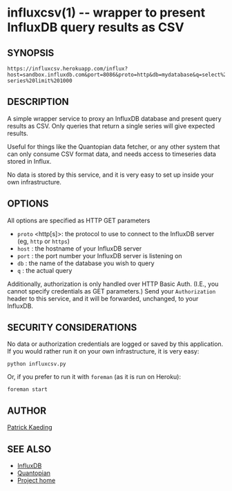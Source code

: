 influxcsv(1) -- wrapper to present InfluxDB query results as CSV
================================================================

## SYNOPSIS

    https://influxcsv.herokuapp.com/influx?host=sandbox.influxdb.com&port=8086&proto=http&db=mydatabase&q=select%20*%20from%20my-series%20limit%201000

## DESCRIPTION

A simple wrapper service to proxy an InfluxDB database and present query results as CSV.
Only queries that return a single series will give expected results.

Useful for things like the Quantopian data fetcher, or any other system that can only
consume CSV format data, and needs access to timeseries data stored in Influx.

No data is stored by this service, and it is very easy to set up inside your own infrastructure.

## OPTIONS

All options are specified as HTTP GET parameters

 * `proto` <http[s]>: the protocol to use to connect to the InfluxDB server (eg, `http` or `https`)
 * `host` <string>: the hostname of your InfluxDB server
 * `port` <integer>: the port number your InfluxDB server is listening on
 * `db` <string>: the name of the database you wish to query
 * `q` <string>: the actual query

Additionally, authorization is only handled over HTTP Basic Auth. (I.E., you cannot specify credentials as GET parameters.)
Send your `Authorization` header to this service, and it will be forwarded, unchanged, to your InfluxDB.

## SECURITY CONSIDERATIONS

No data or authorization credentials are logged or saved by this application.  If you would rather run
it on your own infrastructure, it is very easy:

    python influxcsv.py

Or, if you prefer to run it with `foreman` (as it is run on Heroku):

    foreman start

## AUTHOR

[Patrick Kaeding](http://kaeding.name)

## SEE ALSO

 * [InfluxDB](http://influxdb.org)
 * [Quantopian](https://www.quantopian.com)
 * [Project home](https://bitbucket.org/pkaed/influxcsv)
